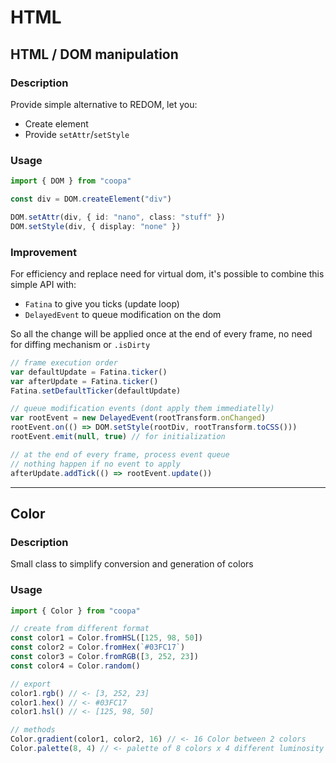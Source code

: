 # HTML

## HTML / DOM manipulation

### Description
Provide simple alternative to REDOM, let you:

* Create element
* Provide `setAttr`/`setStyle`

### Usage

```ts
import { DOM } from "coopa"

const div = DOM.createElement("div")

DOM.setAttr(div, { id: "nano", class: "stuff" })
DOM.setStyle(div, { display: "none" })
```

### Improvement

For efficiency and replace need for virtual dom, it's possible to combine this simple API with:
* `Fatina` to give you ticks (update loop)
* `DelayedEvent` to queue modification on the dom

So all the change will be applied once at the end of every frame, no need for diffing mechanism or `.isDirty`

```ts
// frame execution order
var defaultUpdate = Fatina.ticker()
var afterUpdate = Fatina.ticker()
Fatina.setDefaultTicker(defaultUpdate)

// queue modification events (dont apply them immediatelly)
var rootEvent = new DelayedEvent(rootTransform.onChanged)
rootEvent.on(() => DOM.setStyle(rootDiv, rootTransform.toCSS()))
rootEvent.emit(null, true) // for initialization

// at the end of every frame, process event queue
// nothing happen if no event to apply
afterUpdate.addTick(() => rootEvent.update())
```
___

## Color

### Description

Small class to simplify conversion and generation of colors

### Usage

```ts
import { Color } from "coopa"

// create from different format
const color1 = Color.fromHSL([125, 98, 50])
const color2 = Color.fromHex(`#03FC17`)
const color3 = Color.fromRGB([3, 252, 23])
const color4 = Color.random()

// export
color1.rgb() // <- [3, 252, 23]
color1.hex() // <- #03FC17
color1.hsl() // <- [125, 98, 50]

// methods
Color.gradient(color1, color2, 16) // <- 16 Color between 2 colors
Color.palette(8, 4) // <- palette of 8 colors x 4 different luminosity level
```